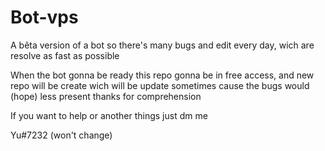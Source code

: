 # Bot-vps

A bêta version of a bot so there's many bugs and edit every day, wich are resolve as fast as possible

When the bot gonna be ready this repo gonna be in free access, and new repo will be create wich will be update sometimes cause the bugs would (hope) less present thanks for comprehension

If you want to help or another things just dm me 

Yu#7232 (won't change)
